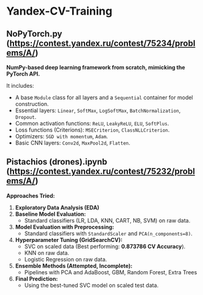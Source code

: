 # Yandex-CV-Training


## NoPyTorch.py (https://contest.yandex.ru/contest/75234/problems/A/)

**NumPy-based deep learning framework from scratch, mimicking the PyTorch API.**

It includes:

*   A base `Module` class for all layers and a `Sequential` container for model construction.
*   Essential layers: `Linear`, `SoftMax`, `LogSoftMax`, `BatchNormalization`, `Dropout`.
*   Common activation functions: `ReLU`, `LeakyReLU`, `ELU`, `SoftPlus`.
*   Loss functions (Criterions): `MSECriterion`, `ClassNLLCriterion`.
*   Optimizers: `SGD with momentum`, `Adam`.
*   Basic CNN layers: `Conv2d`, `MaxPool2d`, `Flatten`.


## Pistachios (drones).ipynb (https://contest.yandex.ru/contest/75232/problems/A/)

**Approaches Tried:**

1.  **Exploratory Data Analysis (EDA)**
2.  **Baseline Model Evaluation:**
    *   Standard classifiers (LR, LDA, KNN, CART, NB, SVM) on raw data.
3.  **Model Evaluation with Preprocessing:**
    *   Standard classifiers with `StandardScaler` and `PCA(n_components=8)`.
4.  **Hyperparameter Tuning (GridSearchCV):**
    *   SVC on scaled data (Best performing: **0.873786 CV Accuracy**).
    *   KNN on raw data.
    *   Logistic Regression on raw data.
5.  **Ensemble Methods (Attempted, Incomplete):**
    *   Pipelines with PCA and AdaBoost, GBM, Random Forest, Extra Trees
6.  **Final Prediction:**
    *   Using the best-tuned SVC model on scaled test data.
